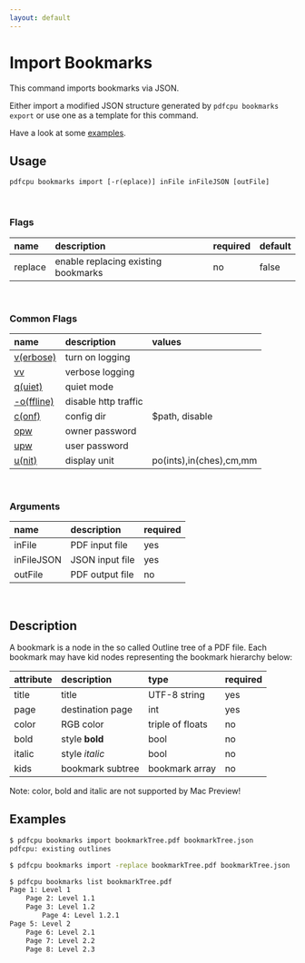 ```yaml
---
layout: default
---
```


# Import Bookmarks

This command imports bookmarks via JSON.

Either import a modified JSON structure generated by `pdfcpu bookmarks export`
or use one as a template for this command.

Have a look at some [examples](#examples).

## Usage

```
pdfcpu bookmarks import [-r(eplace)] inFile inFileJSON [outFile]
```

<br>

### Flags

| name      | description    | required | default
|:----------|:---------------|:---------|:-------
| replace   | enable replacing existing bookmarks        | no       | false

<br>

### Common Flags

| name                                            | description     | values
|:------------------------------------------------|:----------------|:-------
| [v(erbose)](../getting_started/common_flags.md) | turn on logging |
| [vv](../getting_started/common_flags.md)        | verbose logging |
| [q(uiet)](../getting_started/common_flags.md)   | quiet mode      |
| [-o(ffline)](../getting_started/common_flags.md)| disable http traffic |                                 | 
| [c(onf)](../getting_started/common_flags.md)    | config dir      | $path, disable
| [opw](../getting_started/common_flags.md)       | owner password  |
| [upw](../getting_started/common_flags.md)       | user password   |
| [u(nit)](../getting_started/common_flags.md)    | display unit    | po(ints),in(ches),cm,mm

<br>

### Arguments

| name         | description         | required
|:-------------|:--------------------|:--------
| inFile       | PDF input file      | yes
| inFileJSON   | JSON input file      | yes
| outFile      | PDF output file     | no

<br>


## Description
A bookmark is a node in the so called Outline tree of a PDF file.
Each bookmark may have kid nodes representing the bookmark hierarchy below:

| attribute  | description      | type   | required
|:-----------|:-----------------|:-------|:--------
| title      | title            | UTF-8 string | yes
| page       | destination page |  int   | yes
| color      | RGB color        | triple of floats | no
| bold       | style **bold**   |  bool  | no
| italic     | style *italic*   |  bool  | no
| kids       | bookmark subtree | bookmark array | no

Note: color, bold and italic are not supported by Mac Preview!


## Examples

```sh
$ pdfcpu bookmarks import bookmarkTree.pdf bookmarkTree.json
pdfcpu: existing outlines

$ pdfcpu bookmarks import -replace bookmarkTree.pdf bookmarkTree.json

$ pdfcpu bookmarks list bookmarkTree.pdf
Page 1: Level 1
    Page 2: Level 1.1
    Page 3: Level 1.2
        Page 4: Level 1.2.1
Page 5: Level 2
    Page 6: Level 2.1
    Page 7: Level 2.2
    Page 8: Level 2.3
```
